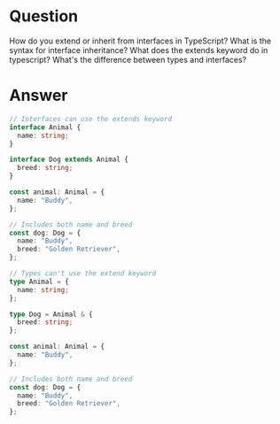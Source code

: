 # Question

How do you extend or inherit from interfaces in TypeScript?
What is the syntax for interface inheritance?
What does the extends keyword do in typescript?
What's the difference between types and interfaces?

# Answer

```ts
// Interfaces can use the extends keyword
interface Animal {
  name: string;
}

interface Dog extends Animal {
  breed: string;
}

const animal: Animal = {
  name: "Buddy",
};

// Includes both name and breed
const dog: Dog = {
  name: "Buddy",
  breed: "Golden Retriever",
};
```

```ts
// Types can't use the extend keyword
type Animal = {
  name: string;
};

type Dog = Animal & {
  breed: string;
};

const animal: Animal = {
  name: "Buddy",
};

// Includes both name and breed
const dog: Dog = {
  name: "Buddy",
  breed: "Golden Retriever",
};
```
